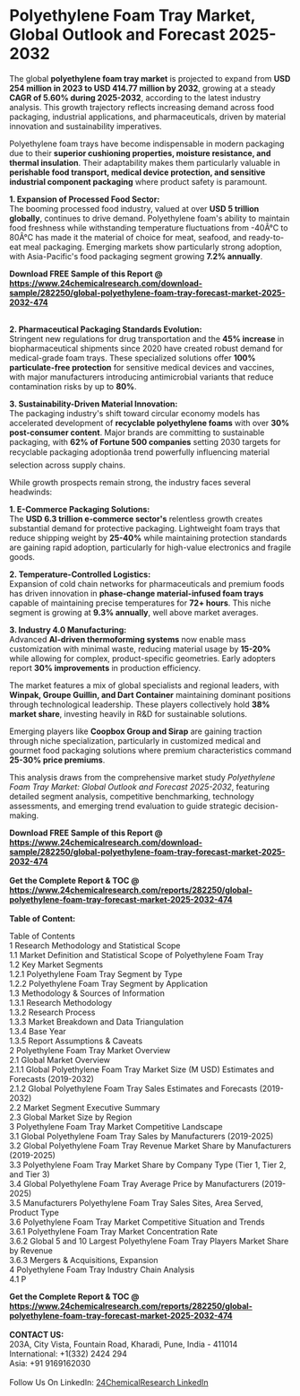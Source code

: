 <h1>Polyethylene Foam Tray Market, Global Outlook and Forecast 2025-2032</h1><p>The global <strong>polyethylene foam tray market</strong> is projected to expand from <strong>USD 254 million in 2023 to USD 414.77 million by 2032</strong>, growing at a steady <strong>CAGR of 5.60% during 2025-2032</strong>, according to the latest industry analysis. This growth trajectory reflects increasing demand across food packaging, industrial applications, and pharmaceuticals, driven by material innovation and sustainability imperatives.</p><p>Polyethylene foam trays have become indispensable in modern packaging due to their <strong>superior cushioning properties, moisture resistance, and thermal insulation</strong>. Their adaptability makes them particularly valuable in <strong>perishable food transport, medical device protection, and sensitive industrial component packaging</strong> where product safety is paramount.</p><p><strong>1. Expansion of Processed Food Sector:</strong><br>
The booming processed food industry, valued at over <strong>USD 5 trillion globally</strong>, continues to drive demand. Polyethylene foam's ability to maintain food freshness while withstanding temperature fluctuations from -40Â°C to 80Â°C has made it the material of choice for meat, seafood, and ready-to-eat meal packaging. Emerging markets show particularly strong adoption, with Asia-Pacific's food packaging segment growing <strong>7.2% annually</strong>.</p><div><b>Download FREE Sample of this Report @ 
            <a href="https://www.24chemicalresearch.com/download-sample/282250/global-polyethylene-foam-tray-forecast-market-2025-2032-474">
            https://www.24chemicalresearch.com/download-sample/282250/global-polyethylene-foam-tray-forecast-market-2025-2032-474</a></b></div><br><p><strong>2. Pharmaceutical Packaging Standards Evolution:</strong><br>
Stringent new regulations for drug transportation and the <strong>45% increase</strong> in biopharmaceutical shipments since 2020 have created robust demand for medical-grade foam trays. These specialized solutions offer <strong>100% particulate-free protection</strong> for sensitive medical devices and vaccines, with major manufacturers introducing antimicrobial variants that reduce contamination risks by up to <strong>80%</strong>.</p><p><strong>3. Sustainability-Driven Material Innovation:</strong><br>
The packaging industry's shift toward circular economy models has accelerated development of <strong>recyclable polyethylene foams</strong> with over <strong>30% post-consumer content</strong>. Major brands are committing to sustainable packaging, with <strong>62% of Fortune 500 companies</strong> setting 2030 targets for recyclable packaging adoptionâa trend powerfully influencing material selection across supply chains.</p><p>While growth prospects remain strong, the industry faces several headwinds:</p><p><strong>1. E-Commerce Packaging Solutions:</strong><br>
The <strong>USD 6.3 trillion e-commerce sector's</strong> relentless growth creates substantial demand for protective packaging. Lightweight foam trays that reduce shipping weight by <strong>25-40%</strong> while maintaining protection standards are gaining rapid adoption, particularly for high-value electronics and fragile goods.</p><p><strong>2. Temperature-Controlled Logistics:</strong><br>
Expansion of cold chain networks for pharmaceuticals and premium foods has driven innovation in <strong>phase-change material-infused foam trays</strong> capable of maintaining precise temperatures for <strong>72+ hours</strong>. This niche segment is growing at <strong>9.3% annually</strong>, well above market averages.</p><p><strong>3. Industry 4.0 Manufacturing:</strong><br>
Advanced <strong>AI-driven thermoforming systems</strong> now enable mass customization with minimal waste, reducing material usage by <strong>15-20%</strong> while allowing for complex, product-specific geometries. Early adopters report <strong>30% improvements</strong> in production efficiency.</p><p>The market features a mix of global specialists and regional leaders, with <strong>Winpak, Groupe Guillin, and Dart Container</strong> maintaining dominant positions through technological leadership. These players collectively hold <strong>38% market share</strong>, investing heavily in R&amp;D for sustainable solutions.</p><p>Emerging players like <strong>Coopbox Group and Sirap</strong> are gaining traction through niche specialization, particularly in customized medical and gourmet food packaging solutions where premium characteristics command <strong>25-30% price premiums</strong>.</p><p>This analysis draws from the comprehensive market study <em>Polyethylene Foam Tray Market: Global Outlook and Forecast 2025-2032</em>, featuring detailed segment analysis, competitive benchmarking, technology assessments, and emerging trend evaluation to guide strategic decision-making.</p><div><b>Download FREE Sample of this Report @ 
            <a href="https://www.24chemicalresearch.com/download-sample/282250/global-polyethylene-foam-tray-forecast-market-2025-2032-474">
            https://www.24chemicalresearch.com/download-sample/282250/global-polyethylene-foam-tray-forecast-market-2025-2032-474</a></b></div><br><div><b>Get the Complete Report & TOC @ 
            <a href="https://www.24chemicalresearch.com/reports/282250/global-polyethylene-foam-tray-forecast-market-2025-2032-474">
            https://www.24chemicalresearch.com/reports/282250/global-polyethylene-foam-tray-forecast-market-2025-2032-474</a></b></div><br>
            <b>Table of Content:</b><p>Table of Contents<br />
1 Research Methodology and Statistical Scope<br />
1.1 Market Definition and Statistical Scope of Polyethylene Foam Tray<br />
1.2 Key Market Segments<br />
1.2.1 Polyethylene Foam Tray Segment by Type<br />
1.2.2 Polyethylene Foam Tray Segment by Application<br />
1.3 Methodology & Sources of Information<br />
1.3.1 Research Methodology<br />
1.3.2 Research Process<br />
1.3.3 Market Breakdown and Data Triangulation<br />
1.3.4 Base Year<br />
1.3.5 Report Assumptions & Caveats<br />
2 Polyethylene Foam Tray Market Overview<br />
2.1 Global Market Overview<br />
2.1.1 Global Polyethylene Foam Tray Market Size (M USD) Estimates and Forecasts (2019-2032)<br />
2.1.2 Global Polyethylene Foam Tray Sales Estimates and Forecasts (2019-2032)<br />
2.2 Market Segment Executive Summary<br />
2.3 Global Market Size by Region<br />
3 Polyethylene Foam Tray Market Competitive Landscape<br />
3.1 Global Polyethylene Foam Tray Sales by Manufacturers (2019-2025)<br />
3.2 Global Polyethylene Foam Tray Revenue Market Share by Manufacturers (2019-2025)<br />
3.3 Polyethylene Foam Tray Market Share by Company Type (Tier 1, Tier 2, and Tier 3)<br />
3.4 Global Polyethylene Foam Tray Average Price by Manufacturers (2019-2025)<br />
3.5 Manufacturers Polyethylene Foam Tray Sales Sites, Area Served, Product Type<br />
3.6 Polyethylene Foam Tray Market Competitive Situation and Trends<br />
3.6.1 Polyethylene Foam Tray Market Concentration Rate<br />
3.6.2 Global 5 and 10 Largest Polyethylene Foam Tray Players Market Share by Revenue<br />
3.6.3 Mergers & Acquisitions, Expansion<br />
4 Polyethylene Foam Tray Industry Chain Analysis<br />
4.1 P</p><div><b>Get the Complete Report & TOC @ 
            <a href="https://www.24chemicalresearch.com/reports/282250/global-polyethylene-foam-tray-forecast-market-2025-2032-474">
            https://www.24chemicalresearch.com/reports/282250/global-polyethylene-foam-tray-forecast-market-2025-2032-474</a></b></div><br><b>CONTACT US:</b><br>
            203A, City Vista, Fountain Road, Kharadi, Pune, India - 411014<br>
            International: +1(332) 2424 294<br>
            Asia: +91 9169162030 <br><br>
            Follow Us On LinkedIn: <a href="https://www.linkedin.com/company/24chemicalresearch/">24ChemicalResearch LinkedIn</a>